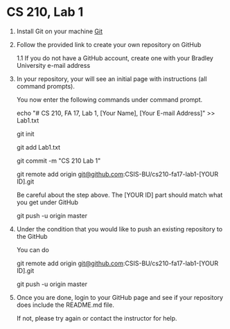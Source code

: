 # CS 210, Lab 1

1. Install Git on your machine [Git](https://git-scm.com/)

1. Follow the provided link to create your own repository on GitHub

   1.1 If you do not have a GitHub account, create one with your Bradley University e-mail address

1. In your repository, your will see an initial page with instructions (all command prompts).

   You now enter the following commands under command prompt.

   echo "# CS 210, FA 17, Lab 1, [Your Name], [Your E-mail Address]" >> Lab1.txt

   git init

   git add Lab1.txt

   git commit -m "CS 210 Lab 1"

   git remote add origin git@github.com:CSIS-BU/cs210-fa17-lab1-[YOUR ID].git

   Be careful about the step above. The [YOUR ID] part should match what you get under GitHub

   git push -u origin master

1. Under the condition that you would like to push an existing repository to the GitHub

   You can do

   git remote add origin git@github.com:CSIS-BU/cs210-fa17-lab1-[YOUR ID].git

   git push -u origin master

1. Once you are done, login to your GitHub page and see if your repository does include the README.md file.

   If not, please try again or contact the instructor for help.
